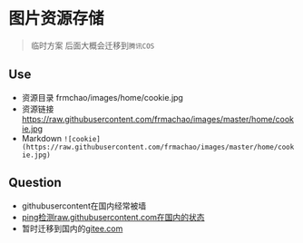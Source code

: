 # 图片资源存储
> 临时方案 后面大概会迁移到`腾讯COS`

## Use
- 资源目录 frmchao/images/home/cookie.jpg
- 资源链接 https://raw.githubusercontent.com/frmachao/images/master/home/cookie.jpg
- Markdown `![cookie](https://raw.githubusercontent.com/frmachao/images/master/home/cookie.jpg)`

## Question
- githubusercontent在国内经常被墙
- [ping检测raw.githubusercontent.com在国内的状态](http://ping.chinaz.com/raw.githubusercontent.com)
- 暂时迁移到国内的[gitee.com](https://gitee.com/mccode/images)
